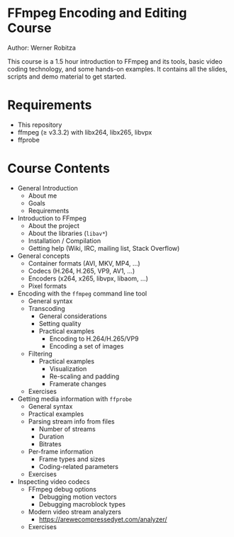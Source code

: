 # FFmpeg Encoding and Editing Course

Author: Werner Robitza

This course is a 1.5 hour introduction to FFmpeg and its tools, basic video coding technology, and some hands-on examples. It contains all the slides, scripts and demo material to get started.

# Requirements

- This repository
- ffmpeg (≥ v3.3.2) with libx264, libx265, libvpx
- ffprobe

# Course Contents

* General Introduction
    - About me
    - Goals
    - Requirements
* Introduction to FFmpeg
    - About the project
    - About the libraries (`libav*`)
    - Installation / Compilation
    - Getting help (Wiki, IRC, mailing list, Stack Overflow)
* General concepts
    - Container formats (AVI, MKV, MP4, …)
    - Codecs (H.264, H.265, VP9, AV1, …)
    - Encoders (x264, x265, libvpx, libaom, …)
    - Pixel formats
* Encoding with the `ffmpeg` command line tool
    - General syntax
    - Transcoding
        + General considerations
        + Setting quality
        + Practical examples
          * Encoding to H.264/H.265/VP9
          * Encoding a set of images
    - Filtering
        + Practical examples
            * Visualization
            * Re-scaling and padding
            * Framerate changes
    - Exercises
* Getting media information with `ffprobe`
    - General syntax
    - Practical examples
    - Parsing stream info from files
        + Number of streams
        + Duration
        + Bitrates
    - Per-frame information
        + Frame types and sizes
        + Coding-related parameters
    - Exercises
* Inspecting video codecs
    - FFmpeg debug options
        + Debugging motion vectors
        + Debugging macroblock types
    - Modern video stream analyzers
        + https://arewecompressedyet.com/analyzer/
    - Exercises
